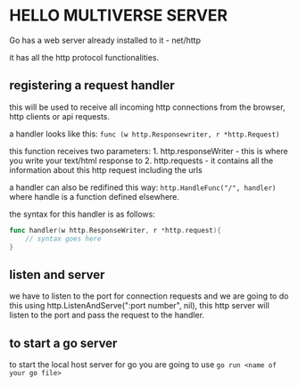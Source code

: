# HELLO MULTIVERSE SERVER

Go has a web server already installed to it - net/http

it has all the http protocol functionalities.

## registering a request handler

this will be used to receive all incoming http connections from the browser, http clients or api requests.

a handler looks like this: `func (w http.Responsewriter, r *http.Request)`

this function receives two parameters:
    1. http.responseWriter -  this is where you write your text/html response to
    2. http.requests - it contains all the information about this http request including the urls

a handler can also be redifined this way: `http.HandleFunc("/", handler)` where handle is a function defined elsewhere.

the syntax for this handler is as follows:

```go
func handler(w http.ResponseWriter, r *http.request){
    // syntax goes here
}
```

## listen and server

we have to listen to the port for connection requests and we are going to do this using http.ListenAndServe(":port number", nil), this http server will listen to the port and pass the request to the handler.

## to start a go server

to start the local host server for go you are going to use `go run <name of your go file>`
